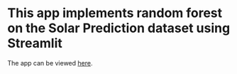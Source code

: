 # This app implements random forest on the Solar Prediction dataset using Streamlit

The app can be viewed [here](https://appapp-randomforest-mqdy74nyktuijdscnpnxxw.streamlit.app). 
